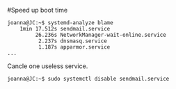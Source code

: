 #Speed up boot time

```
joanna@JC:~$ systemd-analyze blame
    1min 17.512s sendmail.service
         26.236s NetworkManager-wait-online.service
          2.237s dnsmasq.service
          1.187s apparmor.service
...
```
Cancle one useless service.
```
joanna@JC:~$ sudo systemctl disable sendmail.service
```
